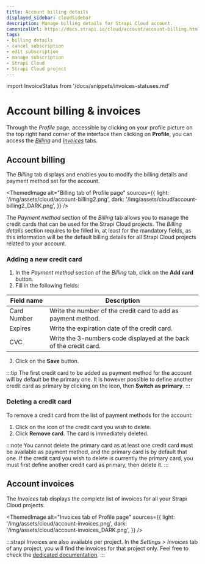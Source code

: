 ```yaml
---
title: Account billing details
displayed_sidebar: cloudSidebar
description: Manage billing details for Strapi Cloud account.
canonicalUrl: https://docs.strapi.io/cloud/account/account-billing.html
tags:
- billing details
- cancel subscription
- edit subscription
- manage subscription
- Strapi Cloud
- Strapi Cloud project
---
```


import InvoiceStatus from '/docs/snippets/invoices-statuses.md'

# Account billing & invoices 

Through the *Profile* page, accessible by clicking on your profile picture on the top right hand corner of the interface then clicking on **Profile**, you can access the <Icon name="credit-card" /> [*Billing*](#account-billing) and <Icon name="invoice" /> [*Invoices*](#account-invoices) tabs.

## Account billing

The <Icon name="credit-card" /> *Billing* tab displays and enables you to modify the billing details and payment method set for the account.

<ThemedImage
  alt="Billing tab of Profile page"
  sources={{
      light: '/img/assets/cloud/account-billing2.png',
      dark: '/img/assets/cloud/account-billing2_DARK.png',
    }}
/>

The *Payment method* section of the <Icon name="credit-card" /> *Billing* tab allows you to manage the credit cards that can be used for the Strapi Cloud projects. The *Billing details* section requires to be filled in, at least for the mandatory fields, as this information will be the default billing details for all Strapi Cloud projects related to your account.

### Adding a new credit card

1. In the *Payment method* section of the <Icon name="credit-card" /> *Billing* tab, click on the **Add card** button.
2. Fill in the following fields:

| Field name | Description |
| --- | --- |
| Card Number | Write the number of the credit card to add as payment method. |
| Expires | Write the expiration date of the credit card. |
| CVC | Write the 3-numbers code displayed at the back of the credit card. |

3. Click on the **Save** button.

:::tip
The first credit card to be added as payment method for the account will by default be the primary one. It is however possible to define another credit card as primary by clicking on the <Icon name="dots-three-outline" /> icon, then **Switch as primary**.
:::

### Deleting a credit card

To remove a credit card from the list of payment methods for the account:

1. Click on the <Icon name="dots-three-outline" /> icon of the credit card you wish to delete.
2. Click **Remove card**. The card is immediately deleted.

:::note
You cannot delete the primary card as at least one credit card must be available as payment method, and the primary card is by default that one. If the credit card you wish to delete is currently the primary card, you must first define another credit card as primary, then delete it.
:::

## Account invoices

The <Icon name="invoice" /> *Invoices* tab displays the complete list of invoices for all your Strapi Cloud projects.

<ThemedImage
  alt="Invoices tab of Profile page"
  sources={{
      light: '/img/assets/cloud/account-invoices.png',
      dark: '/img/assets/cloud/account-invoices_DARK.png',
    }}
/>

<InvoiceStatus components={props.components} />

:::strapi Invoices are also available per project.
In the *Settings > Invoices* tab of any project, you will find the invoices for that project only. Feel free to check the [dedicated documentation](/cloud/projects/settings#invoices).
:::
